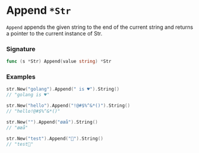 # Append `*Str`

`Append` appends the given string to the end of the current string and returns a pointer to the current instance of Str.

### Signature

```go
func (s *Str) Append(value string) *Str
```

### Examples

```go
str.New("golang").Append(" is ♥️").String()
// "golang is ♥️"

str.New("hello").Append("!@#$%^&*()").String()
// "hello!@#$%^&*()"

str.New("").Append("øæå").String()
// "øæå"

str.New("test").Append("🚀").String()
// "test🚀"

```
